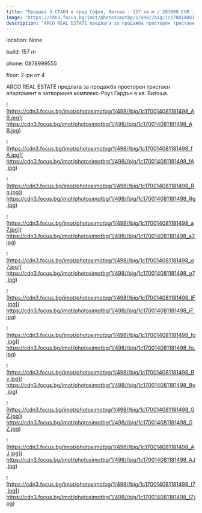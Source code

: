 ```yaml
---
title: "Продава 3-СТАЕН в град София, Витоша - 157 кв.м / 287000 EUR :: imot.bg Обява"
image: "https://cdn3.focus.bg/imot/photosimotbg/1/498//big/1c170014081181498_sq.jpg"
description: "ARCO REAL ESTATE предлага за продажба просторен тристаен апартамент в затвориния комплекс-Роуз Гардън в кв. Витоша."
---
```


location: None

build: 157 m

phone: 0878999555

floor: 2-ри от 4

ARCO REAL ESTATE предлага за продажба просторен тристаен апартамент в затвориния комплекс-Роуз Гардън в кв. Витоша.


![https://cdn3.focus.bg/imot/photosimotbg/1/498//big/1c170014081181498_AB.jpg]( https://cdn3.focus.bg/imot/photosimotbg/1/498//big/1c170014081181498_AB.jpg)


![https://cdn3.focus.bg/imot/photosimotbg/1/498//big/1c170014081181498_fA.jpg]( https://cdn3.focus.bg/imot/photosimotbg/1/498//big/1c170014081181498_fA.jpg)


![https://cdn3.focus.bg/imot/photosimotbg/1/498//big/1c170014081181498_Rg.jpg]( https://cdn3.focus.bg/imot/photosimotbg/1/498//big/1c170014081181498_Rg.jpg)


![https://cdn3.focus.bg/imot/photosimotbg/1/498//big/1c170014081181498_a7.jpg]( https://cdn3.focus.bg/imot/photosimotbg/1/498//big/1c170014081181498_a7.jpg)


![https://cdn3.focus.bg/imot/photosimotbg/1/498//big/1c170014081181498_g7.jpg]( https://cdn3.focus.bg/imot/photosimotbg/1/498//big/1c170014081181498_g7.jpg)


![https://cdn3.focus.bg/imot/photosimotbg/1/498//big/1c170014081181498_iF.jpg]( https://cdn3.focus.bg/imot/photosimotbg/1/498//big/1c170014081181498_iF.jpg)


![https://cdn3.focus.bg/imot/photosimotbg/1/498//big/1c170014081181498_fo.jpg]( https://cdn3.focus.bg/imot/photosimotbg/1/498//big/1c170014081181498_fo.jpg)


![https://cdn3.focus.bg/imot/photosimotbg/1/498//big/1c170014081181498_Bv.jpg]( https://cdn3.focus.bg/imot/photosimotbg/1/498//big/1c170014081181498_Bv.jpg)


![https://cdn3.focus.bg/imot/photosimotbg/1/498//big/1c170014081181498_GZ.jpg]( https://cdn3.focus.bg/imot/photosimotbg/1/498//big/1c170014081181498_GZ.jpg)


![https://cdn3.focus.bg/imot/photosimotbg/1/498//big/1c170014081181498_AJ.jpg]( https://cdn3.focus.bg/imot/photosimotbg/1/498//big/1c170014081181498_AJ.jpg)


![https://cdn3.focus.bg/imot/photosimotbg/1/498//big/1c170014081181498_I7.jpg]( https://cdn3.focus.bg/imot/photosimotbg/1/498//big/1c170014081181498_I7.jpg)


